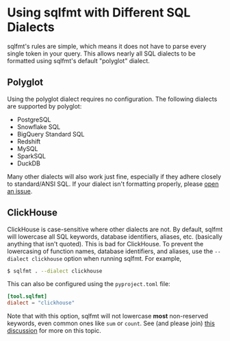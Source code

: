 # Using sqlfmt with Different SQL Dialects

sqlfmt's rules are simple, which means it does not have to parse every single token in your query. This allows nearly all SQL dialects to be formatted using sqlfmt's default "polyglot" dialect. 

## Polyglot

Using the polyglot dialect requires no configuration. The following dialects are supported by polyglot:

- PostgreSQL
- Snowflake SQL
- BigQuery Standard SQL
- Redshift
- MySQL
- SparkSQL
- DuckDB

Many other dialects will also work just fine, especially if they adhere closely to standard/ANSI SQL. If your dialect isn't formatting properly, please [open an issue](https://github.com/tconbeer/sqlfmt/issues/new/choose).

## ClickHouse

ClickHouse is case-sensitive where other dialects are not. By default, sqlfmt will lowercase all SQL keywords, database identifiers, aliases, etc. (basically anything that isn't quoted). This is bad for ClickHouse. To prevent the lowercasing of function names, database identifiers, and aliases, use the `--dialect clickhouse` option when running sqlfmt. For example,

```bash
$ sqlfmt . --dialect clickhouse
```

This can also be configured using the `pyproject.toml` file:

```toml
[tool.sqlfmt]
dialect = "clickhouse"
```

Note that with this option, sqlfmt will not lowercase **most** non-reserved keywords, even common ones like `sum` or `count`. See (and please join) [this discussion](https://github.com/tconbeer/sqlfmt/discussions/229) for more on this topic.
